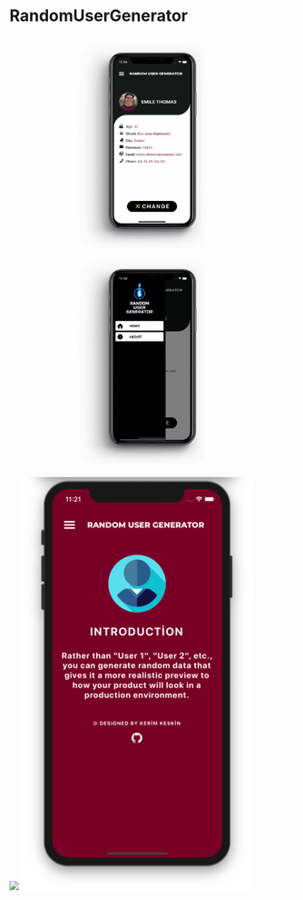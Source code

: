 # RandomUserGenerator

![GitHub Logo](/images/-1.gif) ![GitHub Logo](/images/-2.gif)

<p float="left">
  <img src="/images/splash.png" />
  <img src="/images/--4.png" />
  
</p>



